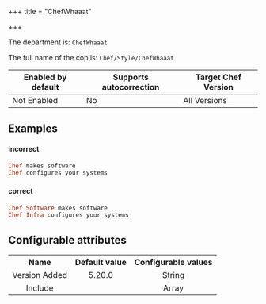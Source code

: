 +++
title = "ChefWhaaat"

+++

<!-- This content is automatically generated. See https://github.com/chef/chef-web-docs/blob/main/generated/README.md -->

The department is: `ChefWhaaat`

The full name of the cop is: `Chef/Style/ChefWhaaat`

| Enabled by default | Supports autocorrection | Target Chef Version |
| --- | --- | --- |
| Not Enabled | No | All Versions |

## Examples


#### incorrect

```ruby
Chef makes software
Chef configures your systems
```

#### correct

```ruby
Chef Software makes software
Chef Infra configures your systems
```

## Configurable attributes

<table>
<tbody><tr>
<th>Name</th>
<th>Default value</th>
<th>Configurable values</th>
</tr>
<tr>
<td style="text-align:center">Version Added</td>
<td style="text-align:center">5.20.0</td>
<td style="text-align:center">String</td>
</tr>
<tr><td style="text-align:center">Include</td>
<td style="text-align:center"><ul>
</ul>
</td>
<td style="text-align:center">Array</td>
</tr></tbody></table>

